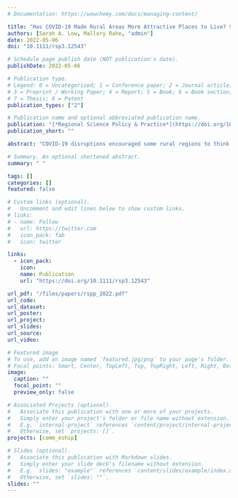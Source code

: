 ```yaml
---
# Documentation: https://wowchemy.com/docs/managing-content/

title: "Has COVID-19 Made Rural Areas More Attractive Places to Live? Survey Evidence From Northwest Missouri"
authors: [Sarah A. Low, Mallory Rahe, "admin"]
date: 2022-05-06
doi: "10.1111/rsp3.12543"

# Schedule page publish date (NOT publication's date).
publishDate: 2022-05-06

# Publication type.
# Legend: 0 = Uncategorized; 1 = Conference paper; 2 = Journal article;
# 3 = Preprint / Working Paper; 4 = Report; 5 = Book; 6 = Book section;
# 7 = Thesis; 8 = Patent
publication_types: ["2"]

# Publication name and optional abbreviated publication name.
publication: "[*Regional Science Policy & Practice*](https://doi.org/10.1111/rsp3.12543)"
publication_short: ""

abstract: "COVID-19 disruptions encouraged some rural regions to think about proactively attracting newly footloose residents—but would the pandemic make rural areas seem more attractive to potential return migrants? Using econometric analysis of survey data, we find that for natives who had left the study region, attitudes about living in rural areas during COVID were lower on average than for those who stayed. Interestingly, we do find that owning a business and having a stronger sense of belonging are both associated with positive attitudinal shifts towards rural living, which has practical implications for rural migration policy."

# Summary. An optional shortened abstract.
summary: " "

tags: []
categories: []
featured: false

# Custom links (optional).
#   Uncomment and edit lines below to show custom links.
# links:
# - name: Follow
#   url: https://twitter.com
#   icon_pack: fab
#   icon: twitter

links:
  - icon_pack:
    icon:
    name: Publication
    url: "https://doi.org/10.1111/rsp3.12543"

url_pdf: "/files/papers/rspp_2022.pdf"
url_code:
url_dataset:
url_poster:
url_project:
url_slides:
url_source:
url_video:

# Featured image
# To use, add an image named `featured.jpg/png` to your page's folder.
# Focal points: Smart, Center, TopLeft, Top, TopRight, Left, Right, BottomLeft, Bottom, BottomRight.
image:
  caption: ""
  focal_point: ""
  preview_only: false

# Associated Projects (optional).
#   Associate this publication with one or more of your projects.
#   Simply enter your project's folder or file name without extension.
#   E.g. `internal-project` references `content/project/internal-project/index.md`.
#   Otherwise, set `projects: []`.
projects: [comm_eship]

# Slides (optional).
#   Associate this publication with Markdown slides.
#   Simply enter your slide deck's filename without extension.
#   E.g. `slides: "example"` references `content/slides/example/index.md`.
#   Otherwise, set `slides: ""`.
slides: ""
---
```

